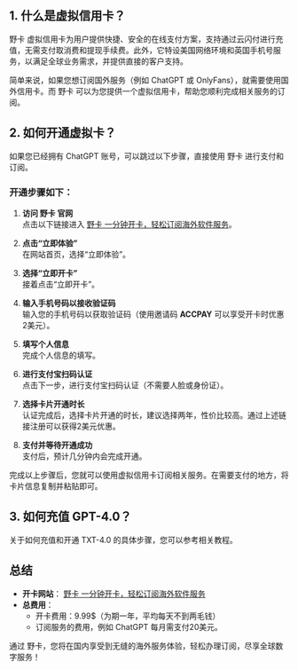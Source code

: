 ## 1. 什么是虚拟信用卡？

野卡 虚拟信用卡为用户提供快捷、安全的在线支付方案，支持通过云闪付进行充值，无需支付取消费和提现手续费。此外，它特设美国网络环境和英国手机号服务，以满足全球业务需求，并提供直接的客户支持。

简单来说，如果您想订阅国外服务（例如 ChatGPT 或 OnlyFans），就需要使用国外信用卡。而 野卡 可以为您提供一个虚拟信用卡，帮助您顺利完成相关服务的订阅。

## 2. 如何开通虚拟卡？

如果您已经拥有 ChatGPT 账号，可以跳过以下步骤，直接使用 野卡 进行支付和订阅。

### 开通步骤如下：

1. **访问 野卡 官网**  
   点击以下链接进入 [野卡 一分钟开卡，轻松订阅海外软件服务](https://bit.ly/bewildcard)。

2. **点击“立即体验”**  
   在网站首页，选择“立即体验”。

3. **选择“立即开卡”**  
   接着点击“立即开卡”。

4. **输入手机号码以接收验证码**  
   输入您的手机号码以获取验证码（使用邀请码 **ACCPAY** 可以享受开卡时优惠2美元）。

5. **填写个人信息**  
   完成个人信息的填写。

6. **进行支付宝扫码认证**  
   点击下一步，进行支付宝扫码认证（不需要人脸或身份证）。

7. **选择卡片开通时长**  
   认证完成后，选择卡片开通的时长，建议选择两年，性价比较高。通过上述链接注册可以获得2美元优惠。

8. **支付并等待开通成功**  
   支付后，预计几分钟内会完成开通。

完成以上步骤后，您就可以使用虚拟信用卡订阅相关服务。在需要支付的地方，将卡片信息复制并粘贴即可。

## 3. 如何充值 GPT-4.0？

关于如何充值和开通 TXT-4.0 的具体步骤，您可以参考相关教程。

## 总结

- **开卡网站**： [野卡 一分钟开卡，轻松订阅海外软件服务](https://bit.ly/bewildcard)
- **总费用**：
  - 开卡费用：9.99$（为期一年，平均每天不到两毛钱）
  - 订阅服务的费用，例如 ChatGPT 每月需支付20美元。

通过 野卡，您将在国内享受到无缝的海外服务体验，轻松办理订阅，尽享全球数字服务！